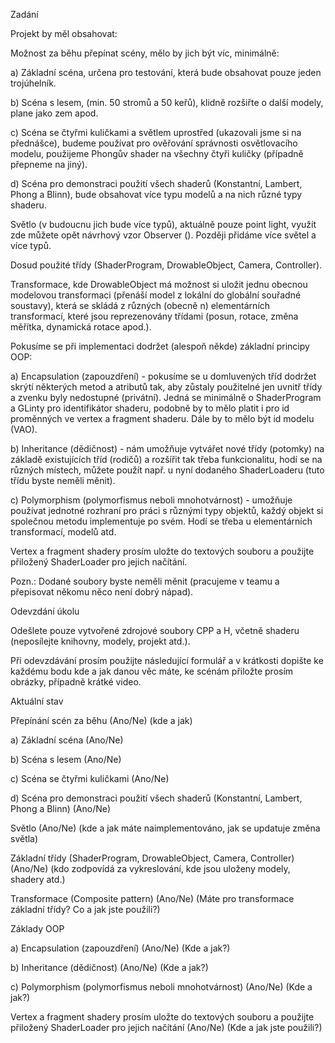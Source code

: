 Zadání

Projekt by měl obsahovat:

Možnost za běhu přepínat scény, mělo by jich být víc, minimálně:

a) Základní scéna, určena pro testování, která bude obsahovat pouze jeden trojúhelník.

b) Scéna s lesem, (min. 50 stromů a 50 keřů), klidně rozšiřte o další modely, plane jako zem apod.

c) Scéna se čtyřmi kuličkami a světlem uprostřed (ukazovali jsme si na přednášce), budeme používat pro ověřování správnosti osvětlovacího modelu, použijeme Phongův shader na všechny čtyři kuličky (případně přepneme na jiný).

d) Scéna pro demonstraci použití všech shaderů (Konstantní, Lambert, Phong a Blinn), bude obsahovat více typu modelů a na nich různé typy shaderu.

Světlo (v budoucnu jich bude více typů), aktuálně pouze point light, využít zde můžete opět návrhový vzor Observer (). Později přidáme více světel a více typů.

Dosud použité třídy (ShaderProgram, DrowableObject, Camera, Controller).

Transformace, kde DrowableObject má možnost si uložit jednu obecnou modelovou transformaci (přenáší model z lokální do globální souřadné soustavy), která se skládá z různých (obecně n) elementárních transformací, které jsou reprezenovány třídami (posun, rotace, změna měřítka, dynamická rotace apod.).

Pokusíme se při implementaci dodržet (alespoň někde) základní principy OOP:

a) Encapsulation (zapouzdření) - pokusíme se u domluvených tříd dodržet skrýtí některých metod a atributů tak, aby zůstaly použitelné jen uvnitř třídy a zvenku byly nedostupné (privátní). Jedná se minimálně o ShaderProgram a GLinty pro identifikátor shaderu, podobně by to mělo platit i pro id proměnných ve vertex a fragment shaderu. Dále by to mělo být id modelu (VAO).

b) Inheritance (dědičnost) - nám umožňuje vytvářet nové třídy (potomky) na základě existujících tříd (rodičů) a rozšířit tak třeba funkcionalitu, hodí se na různých místech, můžete použít např. u nyní dodaného ShaderLoaderu (tuto třídu byste neměli měnit).

c) Polymorphism (polymorfismus neboli mnohotvárnost) - umožňuje používat jednotné rozhraní pro práci s různými typy objektů, každý objekt si společnou metodu implementuje po svém. Hodí se třeba u elementárních transformací, modelů atd.

Vertex a fragment shadery prosím uložte do textových souboru a použijte přiložený ShaderLoader pro jejich načítání.

Pozn.: Dodané soubory byste neměli měnit (pracujeme v teamu a přepisovat někomu něco není dobrý nápad).

Odevzdání úkolu

Odešlete pouze vytvořené zdrojové soubory CPP a H, včetně shaderu (neposílejte knihovny, modely, projekt atd.).

Při odevzdávání prosím použijte následující formulář a v krátkosti dopište ke každému bodu kde a jak danou věc máte, ke scénám přiložte prosím obrázky, případně krátké video.

Aktuální stav

Přepínání scén za běhu (Ano/Ne) (kde a jak)

a) Základní scéna (Ano/Ne)

b) Scéna s lesem (Ano/Ne)

c) Scéna se čtyřmi kuličkami (Ano/Ne)

d) Scéna pro demonstraci použití všech shaderů (Konstantní, Lambert, Phong a Blinn) (Ano/Ne)

Světlo (Ano/Ne) (kde a jak máte naimplementováno, jak se updatuje změna světla)

Základní třídy (ShaderProgram, DrowableObject, Camera, Controller) (Ano/Ne) (kdo zodpovídá za vykreslování, kde jsou uloženy modely, shadery atd.)

Transformace (Composite pattern) (Ano/Ne) (Máte pro transformace základní třídy? Co a jak jste použili?)

Základy OOP

a) Encapsulation (zapouzdření) (Ano/Ne) (Kde a jak?)

b) Inheritance (dědičnost) (Ano/Ne) (Kde a jak?)

c) Polymorphism (polymorfismus neboli mnohotvárnost) (Ano/Ne) (Kde a jak?)

Vertex a fragment shadery prosím uložte do textových souboru a použijte přiložený ShaderLoader pro jejich načítání (Ano/Ne) (Kde a jak jste použili?)
